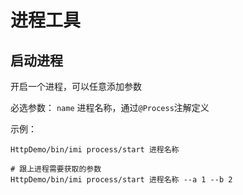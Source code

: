 # 进程工具

## 启动进程

开启一个进程，可以任意添加参数

必选参数：
`name` 进程名称，通过`@Process`注解定义

示例：

```shell
HttpDemo/bin/imi process/start 进程名称

# 跟上进程需要获取的参数
HttpDemo/bin/imi process/start 进程名称 --a 1 --b 2
```
